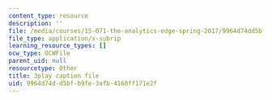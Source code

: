 ```yaml
---
content_type: resource
description: ''
file: /media/courses/15-071-the-analytics-edge-spring-2017/9964d74dd5bfb9fe3afb4160ff171e2f_EtlZAMQ2gc.srt
file_type: application/x-subrip
learning_resource_types: []
ocw_type: OCWFile
parent_uid: null
resourcetype: Other
title: 3play caption file
uid: 9964d74d-d5bf-b9fe-3afb-4160ff171e2f
---
```

